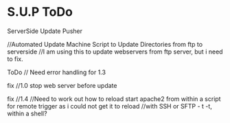# S.U.P ToDo
ServerSide Update Pusher

 

//Automated Update Machine Script to Update Directories from ftp to serverside
//I am using this to update webservers from ftp server, but i need to fix.




ToDo // Need error handling for 1.3


fix //1.0 stop web server before update

fix //1.4 
//Need to work out how to reload start apache2 from within a script for remote trigger as i could not get it to reload 
//with SSH or SFTP - t -t, within a shell?



